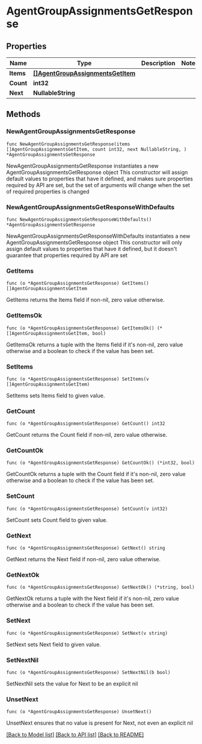 # AgentGroupAssignmentsGetResponse

## Properties

Name | Type | Description | Notes
------------ | ------------- | ------------- | -------------
**Items** | [**[]AgentGroupAssignmentsGetItem**](AgentGroupAssignmentsGetItem.md) |  | 
**Count** | **int32** |  | 
**Next** | **NullableString** |  | 

## Methods

### NewAgentGroupAssignmentsGetResponse

`func NewAgentGroupAssignmentsGetResponse(items []AgentGroupAssignmentsGetItem, count int32, next NullableString, ) *AgentGroupAssignmentsGetResponse`

NewAgentGroupAssignmentsGetResponse instantiates a new AgentGroupAssignmentsGetResponse object
This constructor will assign default values to properties that have it defined,
and makes sure properties required by API are set, but the set of arguments
will change when the set of required properties is changed

### NewAgentGroupAssignmentsGetResponseWithDefaults

`func NewAgentGroupAssignmentsGetResponseWithDefaults() *AgentGroupAssignmentsGetResponse`

NewAgentGroupAssignmentsGetResponseWithDefaults instantiates a new AgentGroupAssignmentsGetResponse object
This constructor will only assign default values to properties that have it defined,
but it doesn't guarantee that properties required by API are set

### GetItems

`func (o *AgentGroupAssignmentsGetResponse) GetItems() []AgentGroupAssignmentsGetItem`

GetItems returns the Items field if non-nil, zero value otherwise.

### GetItemsOk

`func (o *AgentGroupAssignmentsGetResponse) GetItemsOk() (*[]AgentGroupAssignmentsGetItem, bool)`

GetItemsOk returns a tuple with the Items field if it's non-nil, zero value otherwise
and a boolean to check if the value has been set.

### SetItems

`func (o *AgentGroupAssignmentsGetResponse) SetItems(v []AgentGroupAssignmentsGetItem)`

SetItems sets Items field to given value.


### GetCount

`func (o *AgentGroupAssignmentsGetResponse) GetCount() int32`

GetCount returns the Count field if non-nil, zero value otherwise.

### GetCountOk

`func (o *AgentGroupAssignmentsGetResponse) GetCountOk() (*int32, bool)`

GetCountOk returns a tuple with the Count field if it's non-nil, zero value otherwise
and a boolean to check if the value has been set.

### SetCount

`func (o *AgentGroupAssignmentsGetResponse) SetCount(v int32)`

SetCount sets Count field to given value.


### GetNext

`func (o *AgentGroupAssignmentsGetResponse) GetNext() string`

GetNext returns the Next field if non-nil, zero value otherwise.

### GetNextOk

`func (o *AgentGroupAssignmentsGetResponse) GetNextOk() (*string, bool)`

GetNextOk returns a tuple with the Next field if it's non-nil, zero value otherwise
and a boolean to check if the value has been set.

### SetNext

`func (o *AgentGroupAssignmentsGetResponse) SetNext(v string)`

SetNext sets Next field to given value.


### SetNextNil

`func (o *AgentGroupAssignmentsGetResponse) SetNextNil(b bool)`

 SetNextNil sets the value for Next to be an explicit nil

### UnsetNext
`func (o *AgentGroupAssignmentsGetResponse) UnsetNext()`

UnsetNext ensures that no value is present for Next, not even an explicit nil

[[Back to Model list]](../README.md#documentation-for-models) [[Back to API list]](../README.md#documentation-for-api-endpoints) [[Back to README]](../README.md)


